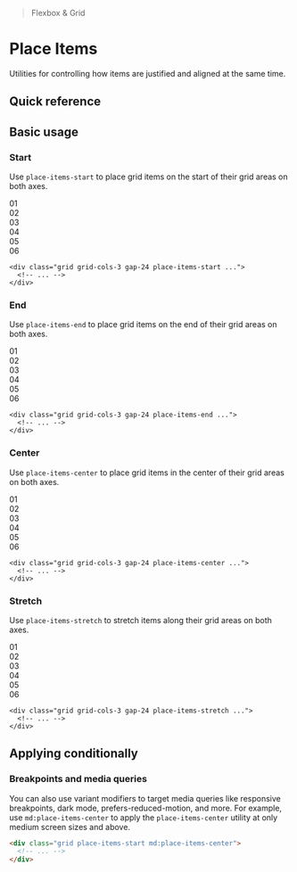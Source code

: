 > Flexbox & Grid

# Place Items

Utilities for controlling how items are justified and aligned at the same time.

## Quick reference

<qr-table />

## Basic usage

### Start
Use `place-items-start` to place grid items on the start of their grid areas on both axes.

<example-container>
  <div class="grid grid-cols-3 gap-24">
    <div class="ex-bg--striped ex-bg--fuchsia h-96 rounded-tl-4">
      <div class="w-64 pd-bg-fuchsia-500 ex-box">01</div>
    </div>
    <div class="ex-bg--striped ex-bg--fuchsia h-96 rounded-tl-4">
      <div class="w-64 pd-bg-fuchsia-500 ex-box">02</div>
    </div>
    <div class="ex-bg--striped ex-bg--fuchsia h-96 rounded-tl-4">
      <div class="w-64 pd-bg-fuchsia-500 ex-box">03</div>
    </div>
    <div class="ex-bg--striped ex-bg--fuchsia h-96 rounded-tl-4">
      <div class="w-64 pd-bg-fuchsia-500 ex-box">04</div>
    </div>
    <div class="ex-bg--striped ex-bg--fuchsia h-96 rounded-tl-4">
      <div class="w-64 pd-bg-fuchsia-500 ex-box">05</div>
    </div>
    <div class="ex-bg--striped ex-bg--fuchsia h-96 rounded-tl-4">
      <div class="w-64 pd-bg-fuchsia-500 ex-box">06</div>
    </div>
  </div>
</example-container>

```html{1}
<div class="grid grid-cols-3 gap-24 place-items-start ...">
  <!-- ... -->
</div>
```

### End
Use `place-items-end` to place grid items on the end of their grid areas on both axes.

<example-container>
  <div class="grid grid-cols-3 gap-24">
    <div class="ex-bg--striped ex-bg--fuchsia h-96 grid place-items-end rounded-br-4">
      <div class="w-64 pd-bg-fuchsia-500 ex-box">01</div>
    </div>
    <div class="ex-bg--striped ex-bg--fuchsia h-96 grid place-items-end rounded-br-4">
      <div class="w-64 pd-bg-fuchsia-500 ex-box">02</div>
    </div>
    <div class="ex-bg--striped ex-bg--fuchsia h-96 grid place-items-end rounded-br-4">
      <div class="w-64 pd-bg-fuchsia-500 ex-box">03</div>
    </div>
    <div class="ex-bg--striped ex-bg--fuchsia h-96 grid place-items-end rounded-br-4">
      <div class="w-64 pd-bg-fuchsia-500 ex-box">04</div>
    </div>
    <div class="ex-bg--striped ex-bg--fuchsia h-96 grid place-items-end rounded-br-4">
      <div class="w-64 pd-bg-fuchsia-500 ex-box">05</div>
    </div>
    <div class="ex-bg--striped ex-bg--fuchsia h-96 grid place-items-end rounded-br-4">
      <div class="w-64 pd-bg-fuchsia-500 ex-box">06</div>
    </div>
  </div>
</example-container>

```html{1}
<div class="grid grid-cols-3 gap-24 place-items-end ...">
  <!-- ... -->
</div>
```

### Center
Use `place-items-center` to place grid items in the center of their grid areas on both axes.

<example-container>
  <div class="grid grid-cols-3 gap-24">
    <div class="ex-bg--striped ex-bg--fuchsia h-96 grid place-items-center">
      <div class="w-64 pd-bg-fuchsia-500 ex-box">01</div>
    </div>
    <div class="ex-bg--striped ex-bg--fuchsia h-96 grid place-items-center">
      <div class="w-64 pd-bg-fuchsia-500 ex-box">02</div>
    </div>
    <div class="ex-bg--striped ex-bg--fuchsia h-96 grid place-items-center">
      <div class="w-64 pd-bg-fuchsia-500 ex-box">03</div>
    </div>
    <div class="ex-bg--striped ex-bg--fuchsia h-96 grid place-items-center">
      <div class="w-64 pd-bg-fuchsia-500 ex-box">04</div>
    </div>
    <div class="ex-bg--striped ex-bg--fuchsia h-96 grid place-items-center">
      <div class="w-64 pd-bg-fuchsia-500 ex-box">05</div>
    </div>
    <div class="ex-bg--striped ex-bg--fuchsia h-96 grid place-items-center">
      <div class="w-64 pd-bg-fuchsia-500 ex-box">06</div>
    </div>
  </div>
</example-container>

```html{1}
<div class="grid grid-cols-3 gap-24 place-items-center ...">
  <!-- ... -->
</div>
```

### Stretch
Use `place-items-stretch` to stretch items along their grid areas on both axes.

<example-container>
  <div class="grid grid-cols-3 gap-24">
    <div class="ex-bg--striped ex-bg--fuchsia h-96 grid place-items-stretch">
      <div class="pd-bg-fuchsia-500 ex-box">01</div>
    </div>
    <div class="ex-bg--striped ex-bg--fuchsia h-96 grid place-items-stretch">
      <div class="pd-bg-fuchsia-500 ex-box">02</div>
    </div>
    <div class="ex-bg--striped ex-bg--fuchsia h-96 grid place-items-stretch">
      <div class="pd-bg-fuchsia-500 ex-box">03</div>
    </div>
    <div class="ex-bg--striped ex-bg--fuchsia h-96 grid place-items-stretch">
      <div class="pd-bg-fuchsia-500 ex-box">04</div>
    </div>
    <div class="ex-bg--striped ex-bg--fuchsia h-96 grid place-items-stretch">
      <div class="pd-bg-fuchsia-500 ex-box">05</div>
    </div>
    <div class="ex-bg--striped ex-bg--fuchsia h-96 grid place-items-stretch">
      <div class="pd-bg-fuchsia-500 ex-box">06</div>
    </div>
  </div>
</example-container>

```html{1}
<div class="grid grid-cols-3 gap-24 place-items-stretch ...">
  <!-- ... -->
</div>
```

## Applying conditionally

### Breakpoints and media queries
You can also use variant modifiers to target media queries like responsive breakpoints, dark mode, prefers-reduced-motion, and more.
For example, use `md:place-items-center` to apply the `place-items-center` utility at only medium screen sizes and above.

```html
<div class="grid place-items-start md:place-items-center">
  <!-- ... -->
</div>
```
